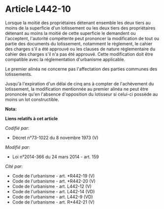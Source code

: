 # Article L442-10

Lorsque la moitié des propriétaires détenant ensemble les deux tiers au moins de la superficie d'un lotissement ou les deux
tiers des propriétaires détenant au moins la moitié de cette superficie le demandent ou l'acceptent, l'autorité compétente
peut prononcer la modification de tout ou partie des documents du lotissement, notamment le règlement, le cahier des charges
s'il a été approuvé ou les clauses de nature réglementaire du cahier des charges s'il n'a pas été approuvé. Cette
modification doit être compatible avec la réglementation d'urbanisme applicable. 

Le premier alinéa ne concerne pas l'affectation des parties communes des lotissements. 

Jusqu'à l'expiration d'un délai de cinq ans à compter de l'achèvement du lotissement, la modification mentionnée au premier
alinéa ne peut être prononcée qu'en l'absence d'opposition du lotisseur si celui-ci possède au moins un lot constructible.

**Nota:**



**Liens relatifs à cet article**

_Codifié par_:

  - Décret n°73-1022 du 8 novembre 1973  (V)

_Modifié par_:

  - Loi n°2014-366 du 24 mars 2014 - art. 159

_Cité par_:

  - Code de l'urbanisme - art. *R442-19 (V)
  - Code de l'urbanisme - art. *R442-20 (V)
  - Code de l'urbanisme - art. L442-12 (V)
  - Code de l'urbanisme - art. L442-14 (VD)
  - Code de l'urbanisme - art. L442-9 (VD)
  - Code de l'urbanisme - art. R*442-21 (V)
